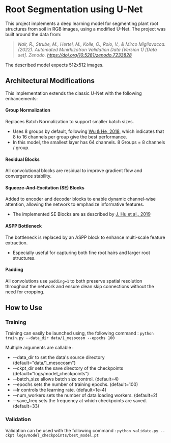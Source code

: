 # Root Segmentation using U-Net

This project implements a deep learning model for segmenting plant root structures from soil in RGB images, using a modified U-Net.
The project was built around the data from: 
  > _Nair, R., Strube, M., Hertel, M., Kolle, O., Rolo, V., & Mirco Migliavacca. (2022). 
  > Automated Minirhizotron Validation Data (Version 1) [Data set]. Zenodo. https://doi.org/10.5281/zenodo.7233828_

The described model expects 512x512 images.

## Architectural Modifications
This implementation extends the classic U-Net with the following enhancements:

#### Group Normalization
Replaces Batch Normalization to support smaller batch sizes.
 - Uses 8 groups by default, following [Wu & He, 2018](https://arxiv.org/abs/1803.08494), which indicates that 8 to 16 channels per group give the best performance.
 - In this model, the smallest layer has 64 channels. 8 Groups = 8 channels / group.

#### Residual Blocks
All convolutional blocks are residual to improve gradient flow and convergence stability.

#### Squeeze-And-Excitation (SE) Blocks
Added to encoder and decoder blocks to enable dynamic channel-wise attention, allowing the network to emphasize informative features.
 - The implemented SE Blocks are as described by [J. Hu et al., 2019](https://arxiv.org/abs/1709.01507)

#### ASPP Bottleneck
The bottleneck is replaced by an ASPP block to enhance multi-scale feature extraction.
 - Especially useful for capturing both fine root hairs and larger root structures.

#### Padding
All convolutions use `padding=1` to both preserve spatial resolution throughout the network and ensure clean skip connections without the need for cropping.

## How to Use

### Training
Training can easily be launched using, the following command :
  `python train.py --data_dir data/1_mesocosm --epochs 100`

Multiple arguments are callable : 
  - \-\-data\_dir to set the data's source directory (default="data/1\_mesocosm")
  - \-\-ckpt\_dir sets the save directory of the checkpoints (default="logs/model\_checkpoints")
  - \-\-batch\_size allows batch size control. (default=4)
  - \-\-epochs sets the number of training epochs. (default=100)
  - \-\-lr controls the learning rate. (default=1e-4)
  - \-\-num\_workers sets the number of data loading workers. (default=2)
  - \-\-save_freq sets the frequency at which checkpoints are saved. (default=33)
    
### Validation
Validation can be used with the following command : 
  `python validate.py --ckpt logs/model_checkpoints/best_model.pt`
